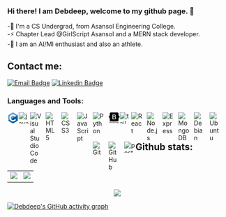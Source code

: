 ### Hi there! I am Debdeep, welcome to my github page. 👋

<!--
**Debdeep1/Debdeep1** is a ✨ _special_ ✨ repository because its `README.md` (this file) appears on your GitHub profile.

Here are some ideas to get you started:

- 🔭 I’m currently working on ...
- 🌱 I’m currently learning ...
- 👯 I’m looking to collaborate on ...
- 🤔 I’m looking for help with ...
- 💬 Ask me about ...
- 📫 How to reach me: ...
- 😄 Pronouns: ...
- ⚡ Fun fact: ...
-->
-🔭 I'm a CS Undergrad, from Asansol Engineering College.  
-⚡ Chapter Lead @GirlScript Asansol and a MERN stack developer. </br>
-🌱  I am an AI/Ml enthusiast and also an athlete.

## Contact me:

[![Email Badge](https://img.shields.io/badge/-Email-c14438?style=flat-square&logo=Gmail&logoColor=white&link=mailto:deb.baner.1@gmail.com)](mailto:deb.baner.1@gmail.com)
[![Linkedin Badge](https://img.shields.io/badge/-LinkedIn-blue?style=flat-square&logo=Linkedin&logoColor=white&link=https://www.linkedin.com/in/debdeep-banerjee-04b39b220/)](https://www.linkedin.com/in/debdeep-banerjee-04b39b220/)
<!-- [![Hashnode Badge](https://img.shields.io/badge/-Hashnode-03a57a?style=flat-square&labelColor=000000&logo=Hashnode&link=https://thepranaygupta.hashnode.dev/)](https://thepranaygupta.hashnode.dev/) -->

### Languages and Tools:
<img align="left" src="https://raw.githubusercontent.com/devicons/devicon/master/icons/c/c-original.svg" alt="c" width="26px" height="26px"/>
<img align="left" src="https://www.vectorlogo.zone/logos/java/java-icon.svg" alt="java" width="26px" height="26px"/>
<img align="left" alt="Visual Studio Code" width="26px" src="https://cdn.jsdelivr.net/gh/devicons/devicon/icons/vscode/vscode-original.svg" style="padding-right:10px;" />
<img align="left" alt="HTML5" width="26px" src="https://cdn.jsdelivr.net/gh/devicons/devicon/icons/html5/html5-original.svg" style="padding-right:10px;" />
<img align="left" alt="CSS3" width="26px" src="https://cdn.jsdelivr.net/gh/devicons/devicon/icons/css3/css3-original.svg" style="padding-right:10px;" />
<img align="left" alt="JavaScript" width="26px" src="https://cdn.jsdelivr.net/gh/devicons/devicon/icons/javascript/javascript-original.svg" style="padding-right:10px;" />
<img align="left" alt="Python" width="26px" src="https://www.vectorlogo.zone/logos/python/python-icon.svg" style="padding-right:10px;" />
<img align="left" src="https://raw.githubusercontent.com/devicons/devicon/master/icons/bootstrap/bootstrap-plain-wordmark.svg" alt="bootstrap" width="26px" height="26px"/>
<img align="left" src="https://www.vectorlogo.zone/logos/tailwindcss/tailwindcss-icon.svg" alt="tailwindCss" width="26px" height="26px"/>
<img align="left" alt="React" width="26px" src="https://cdn.jsdelivr.net/gh/devicons/devicon/icons/react/react-original.svg" style="padding-right:10px;" />
<img align="left" alt="Node.js" width="26px" src="https://cdn.jsdelivr.net/gh/devicons/devicon/icons/nodejs/nodejs-original.svg" style="padding-right:10px;" />
<img align="left" alt="Express" width="26px" src="https://www.vectorlogo.zone/logos/expressjs/expressjs-icon.svg" style="padding-right:10px;" />
<img align="left" alt="MongoDB" width="26px" src="https://cdn.jsdelivr.net/gh/devicons/devicon/icons/mongodb/mongodb-original.svg" style="padding-right:10px;" />
<img align="left" alt="Debian" width="26px" src="https://www.vectorlogo.zone/logos/debian/debian-icon.svg" style="padding-right:10px;" />
<img align="left" alt="Ubuntu" width="26px" src="https://www.vectorlogo.zone/logos/ubuntu/ubuntu-icon.svg" style="padding-right:10px;" />
<img align="left" alt="Git" width="26px" src="https://cdn.jsdelivr.net/gh/devicons/devicon/icons/git/git-original.svg" style="padding-right:10px;" />
<img align="left" alt="GitHub" width="26px" src="https://user-images.githubusercontent.com/3369400/139447912-e0f43f33-6d9f-45f8-be46-2df5bbc91289.png" style="padding-right:10px;" />
<img align="left" src="https://www.vectorlogo.zone/logos/getpostman/getpostman-icon.svg" alt="postman" width="26px" height="26px"/>


<br />
<br />

<!-- My contributions -->
## Github stats:
<table>
<tr>
<td>
<img src="https://github-readme-stats.vercel.app/api?username=Debdeep1&include_all_commits=true&count_private=true&show_icons=true&line_height=20&theme=tokyonight"/>
<td><img src="https://github-readme-stats.vercel.app/api/top-langs?username=Debdeep1&show_icons=true&locale=en&layout=compact&theme=tokyonight" />
</td>
</tr>
</table>
<p align="center">
<img align="center" src="https://github-readme-streak-stats.herokuapp.com/?user=Debdeep1&theme=tokyonight" />
</p>



[![Debdeep's GitHub activity graph](https://activity-graph.herokuapp.com/graph?username=Debdeep1&theme=xcode)](https://github.com/Debdeep1)



